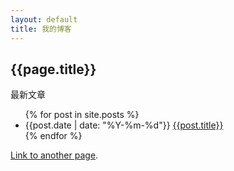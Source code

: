 ```yaml
---
layout: default
title: 我的博客
---
```


<h2>{{page.title}}</h2>
<p>最新文章</p>
<ul>
    {% for post in site.posts %}
        <li>{{post.date | date: "%Y-%m-%d"}} <a href="{{site.baseurl}}{{post.url}}">{{post.title}}</a></li>
    {% endfor %}
</ul>


[Link to another page](another-page).
